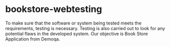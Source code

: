 # bookstore-webtesting
To make sure that the software or system being tested meets the requirements, testing is necessary. Testing is also carried out to look for any potential flaws in the developed system. Our objective is Book Store Application from Demoqa.
